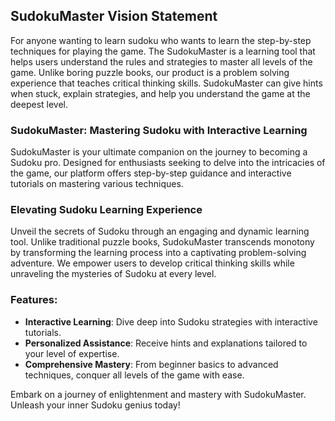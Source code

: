 ## SudokuMaster Vision Statement

For anyone wanting to learn sudoku who wants to learn the step-by-step techniques for playing the game.
The SudokuMaster is a learning tool that helps users understand the rules and strategies to master all levels of the game. Unlike boring puzzle books, our product is a problem solving experience that teaches critical thinking skills. SudokuMaster can give hints when stuck, explain strategies, and help you understand the game at the deepest level.

### SudokuMaster: Mastering Sudoku with Interactive Learning

SudokuMaster is your ultimate companion on the journey to becoming a Sudoku pro. Designed for enthusiasts seeking to delve into the intricacies of the game, our platform offers step-by-step guidance and interactive tutorials on mastering various techniques.

### Elevating Sudoku Learning Experience

Unveil the secrets of Sudoku through an engaging and dynamic learning tool. Unlike traditional puzzle books, SudokuMaster transcends monotony by transforming the learning process into a captivating problem-solving adventure. We empower users to develop critical thinking skills while unraveling the mysteries of Sudoku at every level.

### Features:

- **Interactive Learning**: Dive deep into Sudoku strategies with interactive tutorials.
- **Personalized Assistance**: Receive hints and explanations tailored to your level of expertise.
- **Comprehensive Mastery**: From beginner basics to advanced techniques, conquer all levels of the game with ease.

Embark on a journey of enlightenment and mastery with SudokuMaster. Unleash your inner Sudoku genius today!
